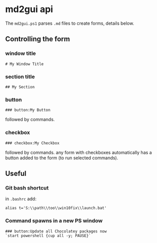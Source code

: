 # md2gui api
The `md2gui.ps1` parses `.md` files to create forms, details below.

## Controlling the form

### window title
```
# My Window Title
```

### section title
```
## My Section
```

### button
```
### button:My Button
```
followed by commands.

### checkbox
```
### checkbox:My Checkbox
```
followed by commands.
any form with checkboxes automatically has a button added to the form (to run selected commands).




## Useful

### Git bash shortcut
in `.bashrc` add:
```
alias t='S:\\path\\too\\win10fix\\launch.bat'
```

### Command spawns in a new PS window
```
### button:Update all Chocolatey packages now
`start powershell {cup all -y; PAUSE}`
```

